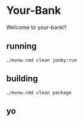 # Your-Bank

Welcome to your-bank!!

## running

    ./mvnw.cmd clean jooby:run

## building

    ./mvnw.cmd clean package



## yo
